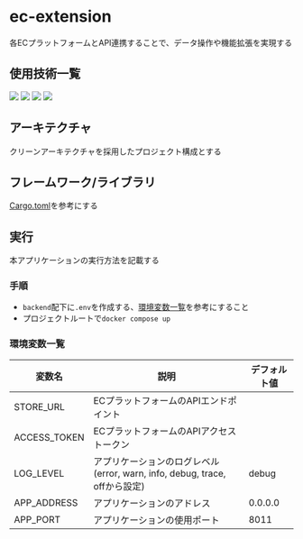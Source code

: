 # ec-extension

各ECプラットフォームとAPI連携することで、データ操作や機能拡張を実現する

## 使用技術一覧

<p style="display: inline">
 <img src="https://img.shields.io/badge/-Rust-000000.svg?logo=rust&style=for-the-badge">
  <img src="https://img.shields.io/badge/-Actix Web-000000.svg?logo=actix&style=for-the-badge">
 <img src="https://img.shields.io/badge/-Docker-1488C6.svg?logo=docker&style=for-the-badge">
 <img src="https://img.shields.io/badge/-Shopify-7AB55C.svg?logo=shopify&style=for-the-badge">
</p>

## アーキテクチャ

クリーンアーキテクチャを採用したプロジェクト構成とする

## フレームワーク/ライブラリ

[Cargo.toml](backend/Cargo.toml)を参考にする

## 実行

本アプリケーションの実行方法を記載する

### 手順

* `backend`配下に`.env`を作成する、[環境変数一覧](#環境変数一覧)を参考にすること
* プロジェクトルートで`docker compose up`

### 環境変数一覧

| 変数名 | 説明 | デフォルト値 |
| - | - | - |
| STORE_URL | ECプラットフォームのAPIエンドポイント | |
| ACCESS_TOKEN | ECプラットフォームのAPIアクセストークン | |
| LOG_LEVEL | アプリケーションのログレベル(error, warn, info, debug, trace, offから設定) | debug |
| APP_ADDRESS | アプリケーションのアドレス | 0.0.0.0 |
| APP_PORT | アプリケーションの使用ポート | 8011 |
